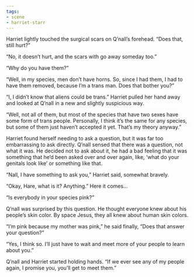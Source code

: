 ```yaml
---
tags:
- scene
- harriet-starr
---
```


Harriet lightly touched the surgical scars on Q’nall’s forehead. “Does
that, still hurt?”

“No, it doesn’t hurt, and the scars with go away someday too.”

“Why do you have them?”

“Well, in my species, men don’t have horns. So, since I had them, I had
to have them removed, because I’m a trans man. Does that bother you?”

“I, I didn’t know that aliens could be trans.” Harriet pulled her hand
away and looked at Q’nall in a new and slightly suspicious way.

“Well, not all of them, but most of the species that have two sexes have
some form of trans people. Personally, I think it’s the same for any
species, but some of them just haven’t accepted it yet. That’s my theory
anyway.”

Harriet found herself needing to ask a question, but it was far too
embarrassing to ask directly. Q’nall sensed that there was a question,
not what it was. He decided not to ask about it, he had a bad feeling
that it was something that he’d been asked over and over again, like,
‘what do your genitals look like’ or something like that.

“Nall, I have something to ask you,” Harriet said, somewhat bravely.

“Okay, Hare, what is it? Anything.” Here it comes…

“Is everybody in your species pink?”

Q’nall was surprised by this question. He thought everyone knew about
his people’s skin color. By space Jesus, they all knew about human skin
colors.

“I’m pink because my mother was pink,” he said finally, “Does that
answer your question?”

“Yes, I think so. I’ll just have to wait and meet more of your people to
learn about you.”

Q’nall and Harriet started holding hands. “If we ever see any of my
people again, I promise you, you’ll get to meet them.”
